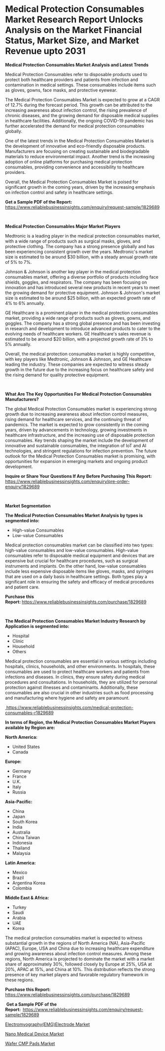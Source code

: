 <p><h1>Medical Protection Consumables Market Research Report Unlocks Analysis on the Market Financial Status, Market Size, and Market Revenue upto 2031</h1></p><p><strong>Medical Protection Consumables Market Analysis and Latest Trends</strong></p>
<p><p>Medical Protection Consumables refer to disposable products used to protect both healthcare providers and patients from infection and contamination in medical settings. These consumables include items such as gloves, gowns, face masks, and protective eyewear.</p><p>The Medical Protection Consumables Market is expected to grow at a CAGR of 12.7% during the forecast period. This growth can be attributed to the increasing awareness about infection control, the rising prevalence of chronic diseases, and the growing demand for disposable medical supplies in healthcare facilities. Additionally, the ongoing COVID-19 pandemic has further accelerated the demand for medical protection consumables globally.</p><p>One of the latest trends in the Medical Protection Consumables Market is the development of innovative and eco-friendly disposable products. Manufacturers are focusing on creating sustainable and biodegradable materials to reduce environmental impact. Another trend is the increasing adoption of online platforms for purchasing medical protection consumables, providing convenience and accessibility to healthcare providers.</p><p>Overall, the Medical Protection Consumables Market is poised for significant growth in the coming years, driven by the increasing emphasis on infection control and safety in healthcare settings.</p></p>
<p><strong>Get a Sample PDF of the Report:&nbsp;</strong> <a href="https://www.reliablebusinessinsights.com/enquiry/request-sample/1829689">https://www.reliablebusinessinsights.com/enquiry/request-sample/1829689</a></p>
<p>&nbsp;</p>
<p><strong>Medical Protection Consumables Major Market Players</strong></p>
<p><p>Medtronic is a leading player in the medical protection consumables market, with a wide range of products such as surgical masks, gloves, and protective clothing. The company has a strong presence globally and has been experiencing consistent growth over the years. Medtronic's market size is estimated to be around $30 billion, with a steady annual growth rate of 5% to 7%.</p><p>Johnson & Johnson is another key player in the medical protection consumables market, offering a diverse portfolio of products including face shields, goggles, and respirators. The company has been focusing on innovation and has introduced several new products in recent years to meet the growing demand for protective equipment. Johnson & Johnson's market size is estimated to be around $25 billion, with an expected growth rate of 4% to 6% annually.</p><p>GE Healthcare is a prominent player in the medical protection consumables market, providing a wide range of products such as gloves, gowns, and goggles. The company has a strong global presence and has been investing in research and development to introduce advanced products to cater to the evolving needs of healthcare workers. GE Healthcare's sales revenue is estimated to be around $20 billion, with a projected growth rate of 3% to 5% annually.</p><p>Overall, the medical protection consumables market is highly competitive, with key players like Medtronic, Johnson & Johnson, and GE Healthcare leading the industry. These companies are expected to witness steady growth in the future due to the increasing focus on healthcare safety and the rising demand for quality protective equipment.</p></p>
<p>&nbsp;</p>
<p><strong>What Are The Key Opportunities For Medical Protection Consumables Manufacturers?</strong></p>
<p><p>The global Medical Protection Consumables market is experiencing strong growth due to increasing awareness about infection control measures, rising demand for healthcare services, and the continuing threat of pandemics. The market is expected to grow consistently in the coming years, driven by advancements in technology, growing investments in healthcare infrastructure, and the increasing use of disposable protection consumables. Key trends shaping the market include the development of innovative and sustainable consumables, the integration of IoT and AI technologies, and stringent regulations for infection prevention. The future outlook for the Medical Protection Consumables market is promising, with opportunities for expansion in emerging markets and ongoing product development.</p></p>
<p><strong>Inquire or Share Your Questions If Any Before Purchasing This Report:</strong> <a href="https://www.reliablebusinessinsights.com/enquiry/pre-order-enquiry/1829689">https://www.reliablebusinessinsights.com/enquiry/pre-order-enquiry/1829689</a></p>
<p>&nbsp;</p>
<p><strong>Market Segmentation</strong></p>
<p><strong>The Medical Protection Consumables Market Analysis by types is segmented into:</strong></p>
<p><ul><li>High-value Consumables</li><li>Low-value Consumables</li></ul></p>
<p><p>Medical protection consumables market can be classified into two types: high-value consumables and low-value consumables. High-value consumables refer to disposable medical equipment and devices that are expensive but crucial for healthcare procedures, such as surgical instruments and implants. On the other hand, low-value consumables include less expensive disposable items like gloves, masks, and syringes that are used on a daily basis in healthcare settings. Both types play a significant role in ensuring the safety and efficacy of medical procedures and patient care.</p></p>
<p><strong>Purchase this Report:&nbsp;</strong><a href="https://www.reliablebusinessinsights.com/purchase/1829689">https://www.reliablebusinessinsights.com/purchase/1829689</a></p>
<p>&nbsp;</p>
<p><strong>The Medical Protection Consumables Market Industry Research by Application is segmented into:</strong></p>
<p><ul><li>Hospital</li><li>Clinic</li><li>Household</li><li>Others</li></ul></p>
<p><p>Medical protection consumables are essential in various settings including hospitals, clinics, households, and other environments. In hospitals, these consumables are used to protect healthcare workers and patients from infections and diseases. In clinics, they ensure safety during medical procedures and consultations. In households, they are utilized for personal protection against illnesses and contaminants. Additionally, these consumables are also crucial in other industries such as food processing and manufacturing where hygiene and safety are paramount.</p></p>
<p><a href="https://www.reliablebusinessinsights.com/medical-protection-consumables-r1829689">&nbsp;https://www.reliablebusinessinsights.com/medical-protection-consumables-r1829689</a></p>
<p><strong>In terms of Region, the Medical Protection Consumables Market Players available by Region are:</strong></p>
<p>
    <p> <strong> North America: </strong>
        <ul>
            <li>United States</li>
            <li>Canada</li>
        </ul>
        </p> 
    <p> <strong> Europe: </strong>
        <ul>
            <li>Germany</li>
            <li>France</li>
            <li>U.K.</li>
            <li>Italy</li>
            <li>Russia</li>
        </ul>
        </p> 
    <p> <strong> Asia-Pacific: </strong>
        <ul>
            <li>China</li>
            <li>Japan</li>
            <li>South Korea</li>
            <li>India</li>
            <li>Australia</li>
            <li>China Taiwan</li>
            <li>Indonesia</li>
            <li>Thailand</li>
            <li>Malaysia</li>
        </ul>
        </p> 
    <p> <strong> Latin America: </strong>
        <ul>
            <li>Mexico</li>
            <li>Brazil</li>
            <li>Argentina Korea</li>
            <li>Colombia</li>
        </ul>
        </p> 
    <p> <strong> Middle East & Africa: </strong>
        <ul>
            <li>Turkey</li>
            <li>Saudi</li>
            <li>Arabia</li>
            <li>UAE</li>
            <li>Korea</li>
        </ul>
    </p>
    </p>
<p><p>The medical protection consumables market is expected to witness substantial growth in the regions of North America (NA), Asia-Pacific (APAC), Europe, USA and China due to increasing healthcare expenditure and growing awareness about infection control measures. Among these regions, North America is projected to dominate the market with a market share of approximately 30%, followed closely by Europe at 25%, USA at 20%, APAC at 15%, and China at 10%. This distribution reflects the strong presence of key market players and favorable regulatory framework in these regions.</p></p>
<p><strong>Purchase this Report: </strong><a href="https://www.reliablebusinessinsights.com/purchase/1829689">https://www.reliablebusinessinsights.com/purchase/1829689</a></p>
<p>&nbsp;<strong>Get a Sample PDF of the Report:&nbsp;&nbsp;</strong><a href="https://www.reliablebusinessinsights.com/enquiry/request-sample/1829689">https://www.reliablebusinessinsights.com/enquiry/request-sample/1829689</a></p>
<p><strong></strong></p>
<p><p><a href="https://github.com/brentleyjimmiealvaradoz4l1rea/Market-Research-Report-List-3/blob/main/electromyographyemgelectrode-market.md">Electromyography(EMG)Electrode Market</a></p><p><a href="https://github.com/YashRP12/Market-Research-Report-List-5/blob/main/nano-medical-device-market.md">Nano Medical Device Market</a></p><p><a href="https://medium.com/@dellkoepp_34276/global-wafer-cmp-pads-industry-types-applications-market-players-regional-growth-analysis-and-12ac904fa4f8">Wafer CMP Pads Market</a></p></p>